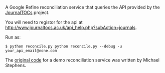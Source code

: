 A Google Refine reconciliation service that queries the API provided by the [JournalTOCs](http://www.journaltocs.ac.uk/api_help.php?subAction=journals) project.

You will need to registor for the api at http://www.journaltocs.ac.uk/api_help.php?subAction=journals.

Run as:
~~~~
$ python reconcile.py python reconcile.py --debug -u your_api_email@none.com
~~~~

The [original code](https://github.com/mikejs/reconcile-demo) for a demo reconciliation service was written by Michael Stephens.
